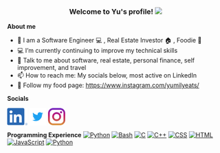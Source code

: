 <h3 align="center">
  Welcome to Yu's profile!
  <img src="https://media.giphy.com/media/hvRJCLFzcasrR4ia7z/giphy.gif" width="28">
</h3>
<p align="center">
<a href="https://readme-typing-svg.herokuapp.com/?lines=Welcome!;I am a Software Engineer 💻 ; Real Estate Investor 🏠 ; Foodie 🍱 ; Lifelong Learner 📚 )](https://git.io/typing-svg)"></a>
</p>

**About me**
- 👀 I am a Software Engineer 💻 , Real Estate Investor 🏠 , Foodie 🍱 
- 💻 I’m currently continuing to improve my technical skills 
- 💬 Talk to me about software, real estate, personal finance, self improvement, and travel
- 📫 How to reach me: My socials below, most active on LinkedIn
- 🥘 Follow my food page: https://www.instagram.com/yumilyeats/

**Socials**

[<img src="https://github.com/yufliu/yufliu/blob/main/master/socials/linkedin.png" height="40em" align="center" alt="Follow Raymo111 on LinkedIn" title="Follow Yu on LinkedIn"/>](https://linkedin.com/in/yufliu)
[<img src="https://github.com/yufliu/yufliu/blob/main/master/socials/twitter.svg" height="40em" align="center" alt="Follow Raym0111 on Twitter" title="Follow Yu on Twitter"/>](https://twitter.com/yufliu)
[<img src="https://github.com/yufliu/yufliu/blob/main/master/socials/instagram.svg" height="40em" align="center" alt="Follow Raymo111 on Instagram" title="Follow Yu on Instagram"/>](https://instagram.com/yu_creates)


**Programming Experience**
    <a href="https://github.com/search?q=user%3ADenverCoder1+language%3Apython"><img alt="Python" src="https://img.shields.io/badge/Python-14354C.svg?logo=python&logoColor=white"></a>
    <a href="https://github.com/search?q=user%3ADenverCoder1+language%3Abash"><img alt="Bash" src="https://img.shields.io/badge/Bash-121011.svg?logo=gnu-bash&logoColor=white"></a>
        <a href="https://github.com/search?q=user%3ADenverCoder1+language%3Ac"><img alt="C" src="https://custom-icon-badges.herokuapp.com/badge/C-03599C.svg?logo=c-in-hexagon&logoColor=white"></a>
    <a href="https://github.com/search?q=user%3ADenverCoder1+language%3Acpp"><img alt="C++" src="https://custom-icon-badges.herokuapp.com/badge/C++-9C033A.svg?logo=cpp2&logoColor=white"></a>
    <a href="https://github.com/search?q=user%3ADenverCoder1+language%3Acss"><img alt="CSS" src="https://img.shields.io/badge/CSS-1572B6.svg?logo=css3&logoColor=white"></a>
    <a href="https://github.com/search?q=user%3ADenverCoder1+language%3Ahtml"><img alt="HTML" src="https://img.shields.io/badge/HTML-E34F26.svg?logo=html5&logoColor=white"></a>
        <a href="https://github.com/search?q=user%3ADenverCoder1+language%3Ajavascript"><img alt="JavaScript" src="https://img.shields.io/badge/JavaScript-F7DF1E.svg?logo=javascript&logoColor=black"></a>
    <a href="https://github.com/search?q=user%3ADenverCoder1+language%3Apython"><img alt="Python" src="https://img.shields.io/badge/Python-14354C.svg?logo=python&logoColor=white"></a>


    
<!-- <code><img height="20" alt="javascript" src="https://raw.githubusercontent.com/github/explore/80688e429a7d4ef2fca1e82350fe8e3517d3494d/topics/javascript/javascript.png"></code>
<code><img height="20" alt="react" src="https://raw.githubusercontent.com/github/explore/80688e429a7d4ef2fca1e82350fe8e3517d3494d/topics/react/react.png"></code>
<code><img height="20" alt="python" src="https://raw.githubusercontent.com/github/explore/5c058a388828bb5fde0bcafd4bc867b5bb3f26f3/topics/python/python.png"></code> -->


<!---
yufliu/yufliu is a ✨ special ✨ repository because its `README.md` (this file) appears on your GitHub profile.
You can click the Preview link to take a look at your changes.
--->
